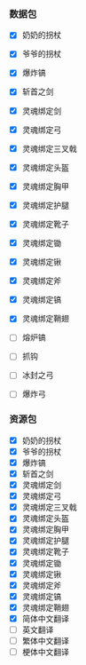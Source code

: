 ### 数据包

- [x] 奶奶的拐杖  
- [x] 爷爷的拐杖  
- [x] 爆炸镐  
- [x] 斩首之剑  
- [x] 灵魂绑定剑
- [x] 灵魂绑定弓
- [x] 灵魂绑定三叉戟
- [x] 灵魂绑定头盔
- [x] 灵魂绑定胸甲
- [x] 灵魂绑定护腿
- [x] 灵魂绑定靴子
- [x] 灵魂绑定锄
- [x] 灵魂绑定锹
- [x] 灵魂绑定斧
- [x] 灵魂绑定镐
- [x] 灵魂绑定鞘翅
- [ ] 熔炉镐
- [ ] 抓钩  
- [ ] 冰封之弓
- [ ] 爆炸弓



### 资源包

- [x] 奶奶的拐杖  
- [x] 爷爷的拐杖  
- [x] 爆炸镐  
- [x] 斩首之剑  
- [x] 灵魂绑定剑
- [x] 灵魂绑定弓
- [x] 灵魂绑定三叉戟
- [x] 灵魂绑定头盔
- [x] 灵魂绑定胸甲
- [x] 灵魂绑定护腿
- [x] 灵魂绑定靴子
- [x] 灵魂绑定锄
- [x] 灵魂绑定锹
- [x] 灵魂绑定斧
- [x] 灵魂绑定镐
- [x] 灵魂绑定鞘翅
- [x] 简体中文翻译
- [ ] 英文翻译
- [ ] 繁体中文翻译
- [ ] 梗体中文翻译